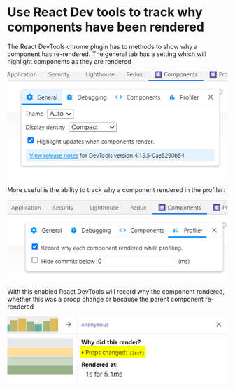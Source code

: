 # Use React Dev tools to track why components have been rendered

The React DevTools chrome plugin has to methods to show why a component has re-rendered. The general tab has a setting which will 
highlight components as they are rendered

![](images/react-devtools-rerender-general.png)

More useful is the ability to track why a component rendered in the profiler:

![](images/react-devtools-rerender-profiler.png)

With this enabled React DevTools will record why the component rendered, whether this was a proop change or because the parent component re-rendered

![](images/react-devtools-rerender-profiler-output.png)